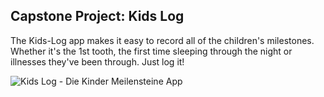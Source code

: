 ## Capstone Project: Kids Log

The Kids-Log app makes it easy to record all of the children's milestones. Whether it's the 1st tooth, the first time sleeping through the night or illnesses they've been through. Just log it!

![Kids Log - Die Kinder Meilensteine App](https://github.com/uwoch/capstone-project/resources/logokidslog.png)